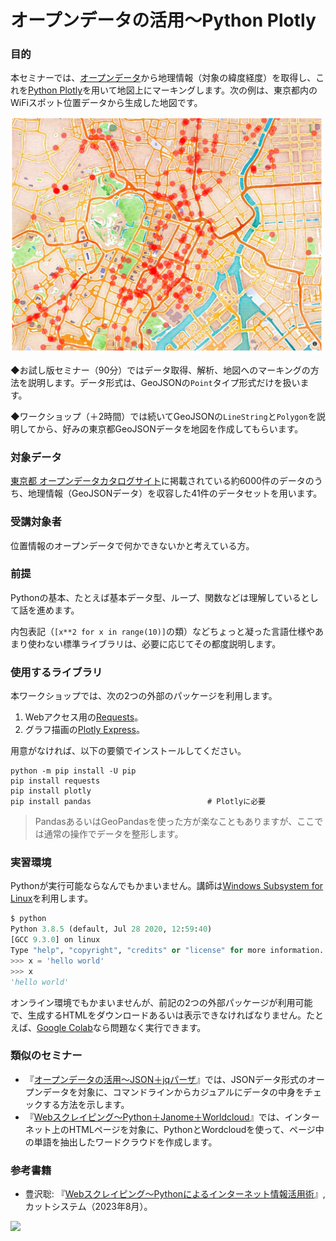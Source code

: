 # オープンデータの活用～Python Plotly

### 目的

本セミナーでは、[オープンデータ](https://ja.wikipedia.org/wiki/オープンデータ)から地理情報（対象の緯度経度）を取得し、これを[Python Plotly](https://plotly.com/python/)を用いて地図上にマーキングします。次の例は、東京都内のWiFiスポット位置データから生成した地図です。

<!-- 1034x779。「Webスクレイピング」本の第11章より。-->
<img src="Images/MapStyle_Watercolor.png" width="500">

◆お試し版セミナー（90分）ではデータ取得、解析、地図へのマーキングの方法を説明します。データ形式は、GeoJSONの`Point`タイプ形式だけを扱います。

◆ワークショップ（＋2時間）では続いてGeoJSONの`LineString`と`Polygon`を説明してから、好みの東京都GeoJSONデータを地図を作成してもらいます。


### 対象データ

[東京都 オープンデータカタログサイト](https://portal.data.metro.tokyo.lg.jp/)に掲載されている約6000件のデータのうち、地理情報（GeoJSONデータ）を収容した41件のデータセットを用います。


### 受講対象者

位置情報のオープンデータで何かできないかと考えている方。


### 前提

Pythonの基本、たとえば基本データ型、ループ、関数などは理解しているとして話を進めます。

内包表記（`[x**2 for x in range(10)]`の類）などちょっと凝った言語仕様やあまり使わない標準ライブラリは、必要に応じてその都度説明します。


### 使用するライブラリ

本ワークショップでは、次の2つの外部のパッケージを利用します。

1. Webアクセス用の[Requests](https://requests.readthedocs.io/en/latest/)。
2. グラフ描画の[Plotly Express](https://plotly.com/python/)。

用意がなければ、以下の要領でインストールしてください。

```
python -m pip install -U pip
pip install requests
pip install plotly
pip install pandas                          # Plotlyに必要
```

> PandasあるいはGeoPandasを使った方が楽なこともありますが、ここでは通常の操作でデータを整形します。


### 実習環境

Pythonが実行可能ならなんでもかまいません。講師は[Windows Subsystem for Linux](https://docs.microsoft.com/en-us/windows/wsl/)を利用します。

```Python
$ python
Python 3.8.5 (default, Jul 28 2020, 12:59:40)
[GCC 9.3.0] on linux
Type "help", "copyright", "credits" or "license" for more information.
>>> x = 'hello world'
>>> x
'hello world'
```

オンライン環境でもかまいませんが、前記の2つの外部パッケージが利用可能で、生成するHTMLをダウンロードあるいは表示できなければなりません。たとえば、[Google Colab](https://colab.google/)なら問題なく実行できます。


### 類似のセミナー

- 『[オープンデータの活用～JSON＋jqパーザ](../OpenData-Jq)』では、JSONデータ形式のオープンデータを対象に、コマンドラインからカジュアルにデータの中身をチェックする方法を示します。
- 『[Webスクレイピング～Python＋Janome＋Worldcloud](./Scraping/README.md)』では、インターネット上のHTMLページを対象に、PythonとWordcloudを使って、ページ中の単語を抽出したワードクラウドを作成します。


### 参考書籍

- 豊沢聡: 『[Webスクレイピング～Pythonによるインターネット情報活用術](https://www.cutt.co.jp/book/978-4-87783-541-5.html)』, カットシステム（2023年8月）。

<img src="https://www.cutt.co.jp/book/images/978-4-87783-541-5.png" width="200">
